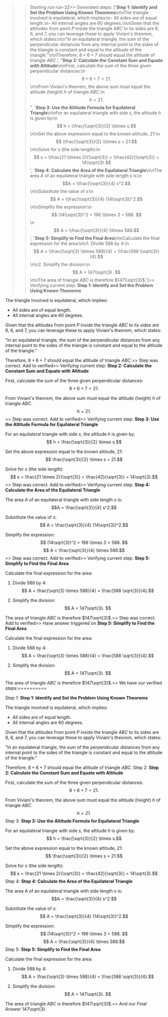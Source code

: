 >> Starting run run-32>> 
Generated steps: 
['**Step 1: Identify and Set the Problem Using Known Theorems**\n\nThe triangle involved is equilateral, which implies:\n- All sides are of equal length.\n- All internal angles are 60 degrees.\n\nGiven that the altitudes from point $P$ inside the triangle $ABC$ to its sides are $8$, $6$, and $7$, you can leverage these to apply Viviani\'s theorem, which states:\n\n"In an equilateral triangle, the sum of the perpendicular distances from any internal point to the sides of the triangle is constant and equal to the altitude of the triangle."\n\nTherefore, $8 + 6 + 7$ should equal the altitude of triangle $ABC$.', "**Step 2: Calculate the Constant Sum and Equate with Altitude**\n\nFirst, calculate the sum of the three given perpendicular distances:\n$$8 + 6 + 7 = 21.$$ \n\nFrom Viviani's theorem, the above sum must equal the altitude (height) $h$ of triangle $ABC$.\n$$h = 21.$$", '**Step 3: Use the Altitude Formula for Equilateral Triangle**\n\nFor an equilateral triangle with side $s$, the altitude $h$ is given by:\n$$ h = \\frac{\\sqrt{3}}{2} \\times s.$$ \n\nSet the above expression equal to the known altitude, $21$:\n$$ \\frac{\\sqrt{3}}{2} \\times s = 21.$$ \n\nSolve for $s$ (the side length):\n$$ s = \\frac{21 \\times 2}{\\sqrt{3}} = \\frac{42}{\\sqrt{3}} = 14\\sqrt{3}.$$', '**Step 4: Calculate the Area of the Equilateral Triangle**\n\nThe area $A$ of an equilateral triangle with side length $s$ is:\n$$A = \\frac{\\sqrt{3}}{4} s^2.$$ \n\nSubstitute the value of $s$:\n$$ A = \\frac{\\sqrt{3}}{4} (14\\sqrt{3})^2.$$ \n\nSimplify the expression:\n$$ (14\\sqrt{3})^2 = 196 \\times 3 = 588. $$\n$$ A = \\frac{\\sqrt{3}}{4} \\times 588.$$', '**Step 5: Simplify to Find the Final Area**\n\nCalculate the final expression for the area:\n\n1. Divide 588 by 4:\n$$ A = \\frac{\\sqrt{3} \\times 588}{4} = \\frac{588 \\sqrt{3}}{4}.$$ \n\n2. Simplify the division:\n$$ A = 147\\sqrt{3}. $$\n\nThe area of triangle $ABC$ is therefore $147\\sqrt{3}$.']>> 
Verifying current step: 
**Step 1: Identify and Set the Problem Using Known Theorems**

The triangle involved is equilateral, which implies:
- All sides are of equal length.
- All internal angles are 60 degrees.

Given that the altitudes from point $P$ inside the triangle $ABC$ to its sides are $8$, $6$, and $7$, you can leverage these to apply Viviani's theorem, which states:

"In an equilateral triangle, the sum of the perpendicular distances from any internal point to the sides of the triangle is constant and equal to the altitude of the triangle."

Therefore, $8 + 6 + 7$ should equal the altitude of triangle $ABC$.>> 
Step was correct. Add to verified>> 
Verifying current step: 
**Step 2: Calculate the Constant Sum and Equate with Altitude**

First, calculate the sum of the three given perpendicular distances:
$$8 + 6 + 7 = 21.$$ 

From Viviani's theorem, the above sum must equal the altitude (height) $h$ of triangle $ABC$.
$$h = 21.$$>> 
Step was correct. Add to verified>> 
Verifying current step: 
**Step 3: Use the Altitude Formula for Equilateral Triangle**

For an equilateral triangle with side $s$, the altitude $h$ is given by:
$$ h = \frac{\sqrt{3}}{2} \times s.$$ 

Set the above expression equal to the known altitude, $21$:
$$ \frac{\sqrt{3}}{2} \times s = 21.$$ 

Solve for $s$ (the side length):
$$ s = \frac{21 \times 2}{\sqrt{3}} = \frac{42}{\sqrt{3}} = 14\sqrt{3}.$$>> 
Step was correct. Add to verified>> 
Verifying current step: 
**Step 4: Calculate the Area of the Equilateral Triangle**

The area $A$ of an equilateral triangle with side length $s$ is:
$$A = \frac{\sqrt{3}}{4} s^2.$$ 

Substitute the value of $s$:
$$ A = \frac{\sqrt{3}}{4} (14\sqrt{3})^2.$$ 

Simplify the expression:
$$ (14\sqrt{3})^2 = 196 \times 3 = 588. $$
$$ A = \frac{\sqrt{3}}{4} \times 588.$$>> 
Step was correct. Add to verified>> 
Verifying current step: 
**Step 5: Simplify to Find the Final Area**

Calculate the final expression for the area:

1. Divide 588 by 4:
$$ A = \frac{\sqrt{3} \times 588}{4} = \frac{588 \sqrt{3}}{4}.$$ 

2. Simplify the division:
$$ A = 147\sqrt{3}. $$

The area of triangle $ABC$ is therefore $147\sqrt{3}$.>> 
Step was correct. Add to verified>> 
Have answer triggered on **Step 5: Simplify to Find the Final Area**

Calculate the final expression for the area:

1. Divide 588 by 4:
$$ A = \frac{\sqrt{3} \times 588}{4} = \frac{588 \sqrt{3}}{4}.$$ 

2. Simplify the division:
$$ A = 147\sqrt{3}. $$

The area of triangle $ABC$ is therefore $147\sqrt{3}$.>> 
We have our verified steps:==========
>> 
Step 1:
**Step 1: Identify and Set the Problem Using Known Theorems**

The triangle involved is equilateral, which implies:
- All sides are of equal length.
- All internal angles are 60 degrees.

Given that the altitudes from point $P$ inside the triangle $ABC$ to its sides are $8$, $6$, and $7$, you can leverage these to apply Viviani's theorem, which states:

"In an equilateral triangle, the sum of the perpendicular distances from any internal point to the sides of the triangle is constant and equal to the altitude of the triangle."

Therefore, $8 + 6 + 7$ should equal the altitude of triangle $ABC$.
Step 2:
**Step 2: Calculate the Constant Sum and Equate with Altitude**

First, calculate the sum of the three given perpendicular distances:
$$8 + 6 + 7 = 21.$$ 

From Viviani's theorem, the above sum must equal the altitude (height) $h$ of triangle $ABC$.
$$h = 21.$$
Step 3:
**Step 3: Use the Altitude Formula for Equilateral Triangle**

For an equilateral triangle with side $s$, the altitude $h$ is given by:
$$ h = \frac{\sqrt{3}}{2} \times s.$$ 

Set the above expression equal to the known altitude, $21$:
$$ \frac{\sqrt{3}}{2} \times s = 21.$$ 

Solve for $s$ (the side length):
$$ s = \frac{21 \times 2}{\sqrt{3}} = \frac{42}{\sqrt{3}} = 14\sqrt{3}.$$
Step 4:
**Step 4: Calculate the Area of the Equilateral Triangle**

The area $A$ of an equilateral triangle with side length $s$ is:
$$A = \frac{\sqrt{3}}{4} s^2.$$ 

Substitute the value of $s$:
$$ A = \frac{\sqrt{3}}{4} (14\sqrt{3})^2.$$ 

Simplify the expression:
$$ (14\sqrt{3})^2 = 196 \times 3 = 588. $$
$$ A = \frac{\sqrt{3}}{4} \times 588.$$
Step 5:
**Step 5: Simplify to Find the Final Area**

Calculate the final expression for the area:

1. Divide 588 by 4:
$$ A = \frac{\sqrt{3} \times 588}{4} = \frac{588 \sqrt{3}}{4}.$$ 

2. Simplify the division:
$$ A = 147\sqrt{3}. $$

The area of triangle $ABC$ is therefore $147\sqrt{3}$.>> 
And our Final Answer
147\sqrt{3}